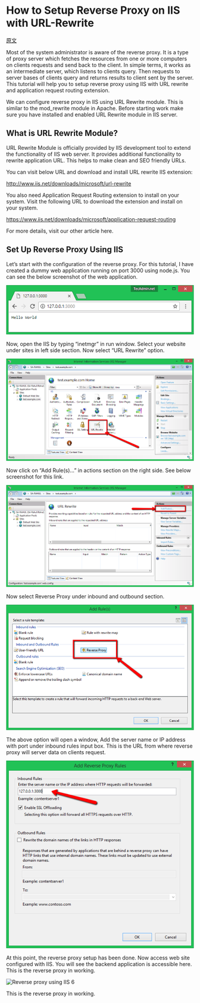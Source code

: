 # How to Setup Reverse Proxy on IIS with URL-Rewrite

[原文](https://tecadmin.net/set-up-reverse-proxy-using-iis/)


Most of the system administrator is aware of the reverse proxy. It is a type of proxy server which fetches the resources from one or more computers on clients requests and send back to the client. In simple terms, it works as an intermediate server, which listens to clients query. Then requests to server bases of clients query and returns results to client sent by the server. This tutorial will help you to setup reverse proxy using IIS with URL rewrite and application request routing extension.

We can configure reverse proxy in IIS using URL Rewrite module. This is similar to the mod_rewrite module in Apache. Before starting work make sure you have installed and enabled URL Rewrite module in IIS server.

## What is URL Rewrite Module?

URL Rewrite Module is officially provided by IIS development tool to extend the functionality of IIS web server. It provides additional functionality to rewrite application URL. This helps to make clean and SEO friendly URLs.

You can visit below URL and download and install URL rewrite IIS extension:

http://www.iis.net/downloads/microsoft/url-rewrite

You also need Application Request Routing extension to install on your system. Visit the following URL to download the extension and install on your system.

https://www.iis.net/downloads/microsoft/application-request-routing

For more details, visit our other article here.

## Set Up Reverse Proxy Using IIS

Let’s start with the configuration of the reverse proxy. For this tutorial, I have created a dummy web application running on port 3000 using node.js. You can see the below screenshot of the web application.

![Reverse proxy using IIS 1](../Resources/site-access-without-proxy.png)

Now, open the IIS by typing “inetmgr” in run window. Select your website under sites in left side section. Now select “URL Rewrite” option.

![Reverse proxy using IIS 2](../Resources/iis-url-rewrite.png)

Now click on “Add Rule(s)…” in actions section on the right side. See below screenshot for this link.

![Reverse proxy using IIS 3](./Resources/add-rule-iis-rewrite.png)

Now select Reverse Proxy under inbound and outbound section.

![Reverse proxy using IIS 4](../Resources/select-reverse-proxy.png)

The above option will open a window, Add the server name or IP address with port under inbound rules input box. This is the URL from where reverse proxy will server data on clients request.

![Reverse proxy using IIS 5](../Resources/backend-server-url.png)

At this point, the reverse proxy setup has been done. Now access web site configured with IIS. You will see the backend application is accessible here. This is the reverse proxy in working.

![Reverse proxy using IIS 6](..Resources/site-access-with-proxy.png)

This is the reverse proxy in working.